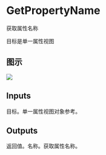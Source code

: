 # GetPropertyName

获取属性名称

目标是单一属性视图

## 图示

![]($-20221218-21250398.png)

## Inputs

目标。单一属性视图对象参考。  

## Outputs

返回值。名称。获取属性名称。
